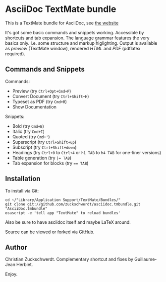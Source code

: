 AsciiDoc TextMate bundle
========================

This is a TextMate bundle for AsciiDoc, see [the website](http://www.methods.co.nz/asciidoc/)

It's got some basic commands and snippets working. Accessible by shortcuts and tab expansion.
The language grammar features the very basics only. I.e. some structure and markup higlighting.
Output is available as *preview* (TextMate window), rendered *HTML* and *PDF* (pdflatex required).

Commands and Snippets
---------------------

Commands:

 - Preview (try `Ctrl+Opt+Cmd+P`)
 - Convert Document (try `Ctrl+Shift+H`)
 - Typeset as PDF (try `Cmd+R`)
 - Show Documentation

Snippets:

 - Bold (try `Cmd+B`)
 - Italic (try `Cmd+I`)
 - Quoted (try `Cmd+'`)
 - Superscript (try `Ctrl+Shift+up`)
 - Subscript (try `Ctrl+Shift+down`)
 - Headings (try `Ctrl+0` to `Ctrl+4` or `h1 TAB` to `h4 TAB` for one-liner versions)
 - Table generation (try `|= TAB`)
 - Tab expansion for blocks (try `== TAB`)

Installation
------------

To install via Git:

    cd ~/"Library/Application Support/TextMate/Bundles/"
    git clone git://github.com/zuckschwerdt/asciidoc.tmbundle.git "AsciiDoc.tmbundle"
    osascript -e 'tell app "TextMate" to reload bundles'

Also be sure to have asciidoc itself and maybe LaTeX around.

Source can be viewed or forked via [GitHub](http://github.com/zuckschwerdt/asciidoc.tmbundle/tree/master).

Author
------

Christian Zuckschwerdt. Complementary shortcut and fixes by Guillaume-Jean Herbiet.

Enjoy.
